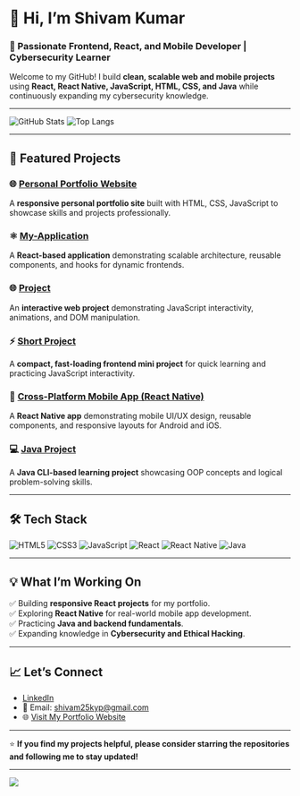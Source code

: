 # 👋 Hi, I’m Shivam Kumar

### 🚀 Passionate Frontend, React, and Mobile Developer | Cybersecurity Learner

Welcome to my GitHub! I build **clean, scalable web and mobile projects** using **React, React Native, JavaScript, HTML, CSS, and Java** while continuously expanding my cybersecurity knowledge.

---

![GitHub Stats](https://github-readme-stats.vercel.app/api?username=Shivam255-ai&show_icons=true&theme=tokyonight)
![Top Langs](https://github-readme-stats.vercel.app/api/top-langs/?username=Shivam255-ai&layout=compact&theme=tokyonight)

---

## 🚩 Featured Projects

### 🌐 [Personal Portfolio Website](https://github.com/Shivam255-ai/Personal-Website)
A **responsive personal portfolio site** built with HTML, CSS, JavaScript to showcase skills and projects professionally.

### ⚛️ [My-Application](https://github.com/Shivam255-ai/My-Application)
A **React-based application** demonstrating scalable architecture, reusable components, and hooks for dynamic frontends.

### 🌐 [Project](https://github.com/Shivam255-ai/Project)
An **interactive web project** demonstrating JavaScript interactivity, animations, and DOM manipulation.

### ⚡ [Short Project](https://github.com/Shivam255-ai/Short-Project)
A **compact, fast-loading frontend mini project** for quick learning and practicing JavaScript interactivity.

### 📱 [Cross-Platform Mobile App (React Native)](https://github.com/Shivam255-ai/Cross-Platform-Mobile-App-using-React-Native)
A **React Native app** demonstrating mobile UI/UX design, reusable components, and responsive layouts for Android and iOS.

### 💻 [Java Project](https://github.com/Shivam255-ai/JAVA-PROJECT)
A **Java CLI-based learning project** showcasing OOP concepts and logical problem-solving skills.

---

## 🛠️ Tech Stack

![HTML5](https://img.shields.io/badge/HTML5-E34F26?style=for-the-badge&logo=html5&logoColor=white)
![CSS3](https://img.shields.io/badge/CSS3-1572B6?style=for-the-badge&logo=css3&logoColor=white)
![JavaScript](https://img.shields.io/badge/JavaScript-F7DF1E?style=for-the-badge&logo=javascript&logoColor=black)
![React](https://img.shields.io/badge/React-20232A?style=for-the-badge&logo=react&logoColor=61DAFB)
![React Native](https://img.shields.io/badge/React_Native-20232A?style=for-the-badge&logo=react&logoColor=61DAFB)
![Java](https://img.shields.io/badge/Java-ED8B00?style=for-the-badge&logo=java&logoColor=white)

---

## 💡 What I’m Working On

✅ Building **responsive React projects** for my portfolio.  
✅ Exploring **React Native** for real-world mobile app development.  
✅ Practicing **Java and backend fundamentals**.  
✅ Expanding knowledge in **Cybersecurity and Ethical Hacking**.

---

## 📈 Let’s Connect

- [LinkedIn](https://www.linkedin.com/in/shivam-kumar-8a407628b)
- 📧 Email: shivam25kyp@gmail.com
- 🌐 [Visit My Portfolio Website](https://github.com/Shivam255-ai/Personal-Website)

---

⭐ **If you find my projects helpful, please consider starring the repositories and following me to stay updated!**

---

<!-- Optional: Visitor Badge -->
![](https://komarev.com/ghpvc/?username=Shivam255-ai&color=brightgreen&label=Profile+Views)
